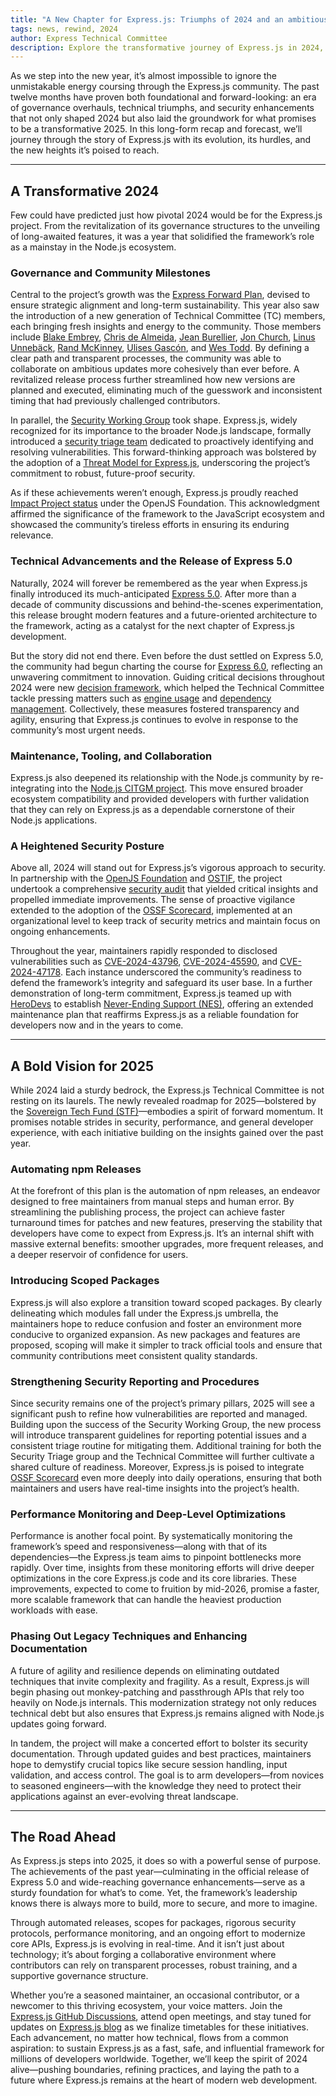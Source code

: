 ```yaml
---
title: "A New Chapter for Express.js: Triumphs of 2024 and an ambitious 2025"
tags: news, rewind, 2024
author: Express Technical Committee
description: Explore the transformative journey of Express.js in 2024, marked by governance improvements, the long-awaited release of Express 5.0, and heightened security measures. Dive into the ambitious plans for 2025, including performance optimizations, scoped packages, and a bold roadmap for sustained growth in the Node.js ecosystem.
---
```



As we step into the new year, it’s almost impossible to ignore the unmistakable energy coursing through the Express.js community. The past twelve months have proven both foundational and forward-looking: an era of governance overhauls, technical triumphs, and security enhancements that not only shaped 2024 but also laid the groundwork for what promises to be a transformative 2025. 
In this long-form recap and forecast, we’ll journey through the story of Express.js with its evolution, its hurdles, and the new heights it’s poised to reach.

---

## A Transformative 2024

Few could have predicted just how pivotal 2024 would be for the Express.js project. From the revitalization of its governance structures to the unveiling of long-awaited features, it was a year that solidified the framework’s role as a mainstay in the Node.js ecosystem.

### Governance and Community Milestones

Central to the project’s growth was the [Express Forward Plan](https://github.com/expressjs/discussions/issues/160), devised to ensure strategic alignment and long-term sustainability. This year also saw the introduction of a new generation of Technical Committee (TC) members, each bringing fresh insights and energy to the community. Those members include [Blake Embrey](https://github.com/blakeembrey), [Chris de Almeida](https://github.com/ctcpip), [Jean Burellier](https://github.com/sheplu), [Jon Church](https://github.com/jonchurch), [Linus Unnebäck](https://github.com/LinusU), [Rand McKinney](https://github.com/crandmck), [Ulises Gascón](https://github.com/ulisesgascon), and [Wes Todd](https://github.com/wesleytodd). By defining a clear path and transparent processes, the community was able to collaborate on ambitious updates more cohesively than ever before. A revitalized release process further streamlined how new versions are planned and executed, eliminating much of the guesswork and inconsistent timing that had previously challenged contributors.

In parallel, the [Security Working Group](https://github.com/expressjs/discussions/issues/165) took shape. Express.js, widely recognized for its importance to the broader Node.js landscape, formally introduced a [security triage team](https://github.com/expressjs/security-wg#security-triage-team) dedicated to proactively identifying and resolving vulnerabilities. This forward-thinking approach was bolstered by the adoption of a [Threat Model for Express.js](https://github.com/expressjs/express/pull/5526), underscoring the project’s commitment to robust, future-proof security.

As if these achievements weren’t enough, Express.js proudly reached [Impact Project status](https://github.com/expressjs/discussions/issues/281) under the OpenJS Foundation. This acknowledgment affirmed the significance of the framework to the JavaScript ecosystem and showcased the community’s tireless efforts in ensuring its enduring relevance.

### Technical Advancements and the Release of Express 5.0

Naturally, 2024 will forever be remembered as the year when Express.js finally introduced its much-anticipated [Express 5.0](https://expressjs.com/2024/10/15/v5-release.html). After more than a decade of community discussions and behind-the-scenes experimentation, this release brought modern features and a future-oriented architecture to the framework, acting as a catalyst for the next chapter of Express.js development.

But the story did not end there. Even before the dust settled on Express 5.0, the community had begun charting the course for [Express 6.0](https://github.com/expressjs/discussions/issues/267), reflecting an unwavering commitment to innovation. Guiding critical decisions throughout 2024 were new [decision framework](https://github.com/expressjs/discussions/issues/285), which helped the Technical Committee tackle pressing matters such as [engine usage](https://github.com/expressjs/discussions/issues/286) and [dependency management](https://github.com/expressjs/discussions/issues/279). Collectively, these measures fostered transparency and agility, ensuring that Express.js continues to evolve in response to the community’s most urgent needs.


### Maintenance, Tooling, and Collaboration

Express.js also deepened its relationship with the Node.js community by re-integrating into the [Node.js CITGM project](https://github.com/expressjs/express/issues/5489). This move ensured broader ecosystem compatibility and provided developers with further validation that they can rely on Express.js as a dependable cornerstone of their Node.js applications.

### A Heightened Security Posture

Above all, 2024 will stand out for Express.js’s vigorous approach to security. In partnership with the [OpenJS Foundation](https://openjsf.org/) and [OSTIF](https://ostif.org/), the project undertook a comprehensive [security audit](https://expressjs.com/2024/10/22/security-audit-milestone-achievement.html) that yielded critical insights and propelled immediate improvements. The sense of proactive vigilance extended to the adoption of the [OSSF Scorecard](https://github.com/expressjs/discussions/issues/162), implemented at an organizational level to keep track of security metrics and maintain focus on ongoing enhancements.

Throughout the year, maintainers rapidly responded to disclosed vulnerabilities such as [CVE-2024-43796](https://github.com/expressjs/express/security/advisories/GHSA-qw6h-vgh9-j6wx), [CVE-2024-45590](https://github.com/expressjs/body-parser/security/advisories/GHSA-qwcr-r2fm-qrc7), and [CVE-2024-47178](https://github.com/expressjs/basic-auth-connect/security/advisories/GHSA-7p89-p6hx-q4fw). Each instance underscored the community’s readiness to defend the framework’s integrity and safeguard its user base. In a further demonstration of long-term commitment, Express.js teamed up with [HeroDevs](https://www.herodevs.com/) to establish [Never-Ending Support (NES)](https://openjsf.org/blog/at-the-openjs-foundation-were-excited-to-announce-), offering an extended maintenance plan that reaffirms Express.js as a reliable foundation for developers now and in the years to come.


---

## A Bold Vision for 2025

While 2024 laid a sturdy bedrock, the Express.js Technical Committee is not resting on its laurels. The newly revealed roadmap for 2025—bolstered by the [Sovereign Tech Fund (STF)](https://www.sovereign.tech/)—embodies a spirit of forward momentum. It promises notable strides in security, performance, and general developer experience, with each initiative building on the insights gained over the past year.

### Automating npm Releases

At the forefront of this plan is the automation of npm releases, an endeavor designed to free maintainers from manual steps and human error. By streamlining the publishing process, the project can achieve faster turnaround times for patches and new features, preserving the stability that developers have come to expect from Express.js. It’s an internal shift with massive external benefits: smoother upgrades, more frequent releases, and a deeper reservoir of confidence for users.

### Introducing Scoped Packages
Express.js will also explore a transition toward scoped packages. By clearly delineating which modules fall under the Express.js umbrella, the maintainers hope to reduce confusion and foster an environment more conducive to organized expansion. As new packages and features are proposed, scoping will make it simpler to track official tools and ensure that community contributions meet consistent quality standards.

### Strengthening Security Reporting and Procedures

Since security remains one of the project’s primary pillars, 2025 will see a significant push to refine how vulnerabilities are reported and managed. Building upon the success of the Security Working Group, the new process will introduce transparent guidelines for reporting potential issues and a consistent triage routine for mitigating them. Additional training for both the Security Triage group and the Technical Committee will further cultivate a shared culture of readiness. Moreover, Express.js is poised to integrate [OSSF Scorecard](https://github.com/expressjs/discussions/issues/162) even more deeply into daily operations, ensuring that both maintainers and users have real-time insights into the project’s health.

### Performance Monitoring and Deep-Level Optimizations

Performance is another focal point. By systematically monitoring the framework’s speed and responsiveness—along with that of its dependencies—the Express.js team aims to pinpoint bottlenecks more rapidly. Over time, insights from these monitoring efforts will drive deeper optimizations in the core Express.js code and its core libraries. These improvements, expected to come to fruition by mid-2026, promise a faster, more scalable framework that can handle the heaviest production workloads with ease.

### Phasing Out Legacy Techniques and Enhancing Documentation

A future of agility and resilience depends on eliminating outdated techniques that invite complexity and fragility. As a result, Express.js will begin phasing out monkey-patching and passthrough APIs that rely too heavily on Node.js internals. This modernization strategy not only reduces technical debt but also ensures that Express.js remains aligned with Node.js updates going forward.

In tandem, the project will make a concerted effort to bolster its security documentation. Through updated guides and best practices, maintainers hope to demystify crucial topics like secure session handling, input validation, and access control. The goal is to arm developers—from novices to seasoned engineers—with the knowledge they need to protect their applications against an ever-evolving threat landscape.

---

## The Road Ahead

As Express.js steps into 2025, it does so with a powerful sense of purpose. The achievements of the past year—culminating in the official release of Express 5.0 and wide-reaching governance enhancements—serve as a sturdy foundation for what’s to come. Yet, the framework’s leadership knows there is always more to build, more to secure, and more to imagine.

Through automated releases, scopes for packages, rigorous security protocols, performance monitoring, and an ongoing effort to modernize core APIs, Express.js is evolving in real-time. And it isn’t just about technology; it’s about forging a collaborative environment where contributors can rely on transparent processes, robust training, and a supportive governance structure.

Whether you’re a seasoned maintainer, an occasional contributor, or a newcomer to this thriving ecosystem, your voice matters. Join the [Express.js GitHub Discussions](https://github.com/expressjs/discussions), attend open meetings, and stay tuned for updates on [Express.js blog](https://expressjs.com/) as we finalize timetables for these initiatives. Each advancement, no matter how technical, flows from a common aspiration: to sustain Express.js as a fast, safe, and influential framework for millions of developers worldwide.
Together, we’ll keep the spirit of 2024 alive—pushing boundaries, refining practices, and laying the path to a future where Express.js remains at the heart of modern web development.

